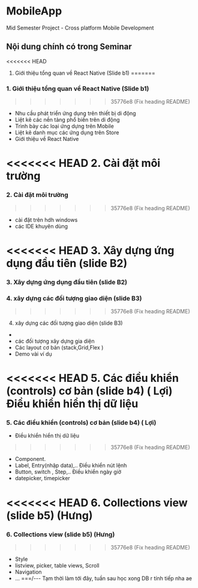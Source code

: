 # MobileApp

Mid Semester Project - Cross platform Mobile Development

## Nội dung chính có trong Seminar

<<<<<<< HEAD
1. Giới thiệu tổng quan về React Native (Slide b1)
=======
### 1. Giới thiệu tổng quan về React Native (Slide b1)
>>>>>>> 35776e8 (Fix heading README)

- Nhu cầu phát triển ứng dụng trên thiết bị di động
- Liệt kê các nền tảng phổ biến trên di động
- Trình bày các loại ứng dựng trên Mobile
- Liệt kê danh mục các ứng dụng trên Store
- Giới thiệu về React Native

<<<<<<< HEAD
2. Cài đặt môi trường
=======
### 2. Cài đặt môi trường
>>>>>>> 35776e8 (Fix heading README)

- cài đặt trên hdh windows
- các IDE khuyên dùng

<<<<<<< HEAD
3. Xây dựng ứng dụng đầu tiên (slide B2)
=======
### 3. Xây dựng ứng dụng đầu tiên (slide B2)

### 4. xây dựng các đối tượng giao diện (slide B3)
>>>>>>> 35776e8 (Fix heading README)

4. xây dựng các đối tượng giao diện (slide B3)
- 
- các đối tượng xây dựng gia diện
- Các layout cơ bản (stack,Grid,Flex )
- Demo vài ví dụ

<<<<<<< HEAD
5. Các điều khiển (controls) cơ bản (slide b4) ( Lợi)
   Điều khiển hiển thị dữ liệu
=======
### 5. Các điều khiển (controls) cơ bản (slide b4) ( Lợi)

- Điều khiển hiển thị dữ liệu
>>>>>>> 35776e8 (Fix heading README)
- Component.
- Label, Entry(nhập data),..
  Điều khiển nút lệnh
- Button, switch , Step,..
  Điều khiển ngày giờ
- datepicker, timepicker

<<<<<<< HEAD
6. Collections view (slide b5) (Hưng)
=======
### 6. Collections view (slide b5) (Hưng)

>>>>>>> 35776e8 (Fix heading README)
- Style
- listview, picker, table views, Scroll
- Navigation
- ...
===/--- Tạm thời làm tới đây, tuần sau học xong DB r tính tiếp nha ae
